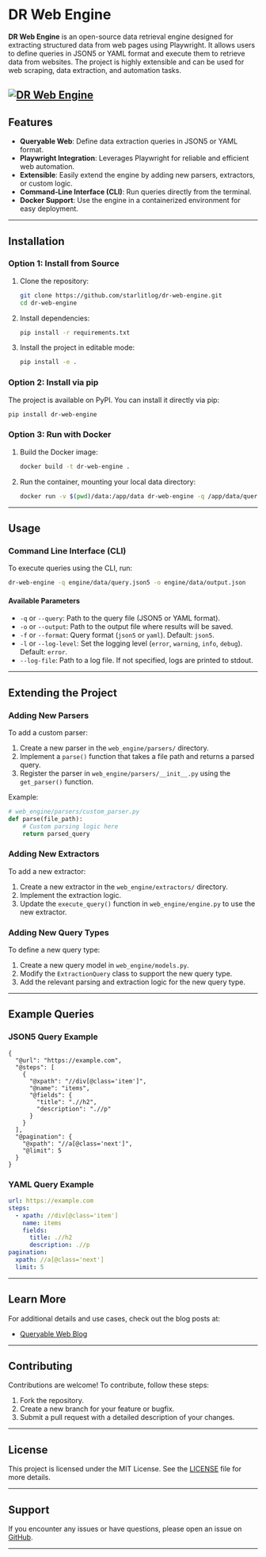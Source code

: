 # DR Web Engine

**DR Web Engine** is an open-source data retrieval engine designed for extracting structured data from web pages using Playwright. It allows users to define queries in JSON5 or YAML format and execute them to retrieve data from websites. The project is highly extensible and can be used for web scraping, data extraction, and automation tasks.

[![DR Web Engine](https://github.com/starlitlog/dr-web-engine/actions/workflows/python-app.yml/badge.svg)](https://github.com/starlitlog/dr-web-engine/actions/workflows/python-app.yml)
---

## Features
- **Queryable Web**: Define data extraction queries in JSON5 or YAML format.
- **Playwright Integration**: Leverages Playwright for reliable and efficient web automation.
- **Extensible**: Easily extend the engine by adding new parsers, extractors, or custom logic.
- **Command-Line Interface (CLI)**: Run queries directly from the terminal.
- **Docker Support**: Use the engine in a containerized environment for easy deployment.

---

## Installation

### **Option 1: Install from Source**
1. Clone the repository:
   ```bash
   git clone https://github.com/starlitlog/dr-web-engine.git
   cd dr-web-engine
   ```
2. Install dependencies:
   ```bash
   pip install -r requirements.txt
   ```
3. Install the project in editable mode:
   ```bash
   pip install -e .
   ```

### **Option 2: Install via pip**
The project is available on PyPI. You can install it directly via pip:
```bash
pip install dr-web-engine
```

### **Option 3: Run with Docker**
1. Build the Docker image:
   ```bash
   docker build -t dr-web-engine .
   ```
2. Run the container, mounting your local data directory:
   ```bash
   docker run -v $(pwd)/data:/app/data dr-web-engine -q /app/data/query.json5 -o /app/data/output.json
   ```

---

## Usage

### **Command Line Interface (CLI)**
To execute queries using the CLI, run:
```bash
dr-web-engine -q engine/data/query.json5 -o engine/data/output.json
```

#### **Available Parameters**
- `-q` or `--query`: Path to the query file (JSON5 or YAML format).
- `-o` or `--output`: Path to the output file where results will be saved.
- `-f` or `--format`: Query format (`json5` or `yaml`). Default: `json5`.
- `-l` or `--log-level`: Set the logging level (`error`, `warning`, `info`, `debug`). Default: `error`.
- `--log-file`: Path to a log file. If not specified, logs are printed to stdout.

---

## Extending the Project

### **Adding New Parsers**
To add a custom parser:
1. Create a new parser in the `web_engine/parsers/` directory.
2. Implement a `parse()` function that takes a file path and returns a parsed query.
3. Register the parser in `web_engine/parsers/__init__.py` using the `get_parser()` function.

Example:
```python
# web_engine/parsers/custom_parser.py
def parse(file_path):
    # Custom parsing logic here
    return parsed_query
```

### **Adding New Extractors**
To add a new extractor:
1. Create a new extractor in the `web_engine/extractors/` directory.
2. Implement the extraction logic.
3. Update the `execute_query()` function in `web_engine/engine.py` to use the new extractor.

### **Adding New Query Types**
To define a new query type:
1. Create a new query model in `web_engine/models.py`.
2. Modify the `ExtractionQuery` class to support the new query type.
3. Add the relevant parsing and extraction logic for the new query type.

---

## Example Queries

### **JSON5 Query Example**
```json5
{
  "@url": "https://example.com",
  "@steps": [
    {
      "@xpath": "//div[@class='item']",
      "@name": "items",
      "@fields": {
        "title": ".//h2",
        "description": ".//p"
      }
    }
  ],
  "@pagination": {
    "@xpath": "//a[@class='next']",
    "@limit": 5
  }
}
```

### **YAML Query Example**
```yaml
url: https://example.com
steps:
  - xpath: //div[@class='item']
    name: items
    fields:
      title: .//h2
      description: .//p
pagination:
  xpath: //a[@class='next']
  limit: 5
```

---

## Learn More

For additional details and use cases, check out the blog posts at:
- [Queryable Web Blog](https://ylli.prifti.us/category/queryable-web/)

---

## Contributing

Contributions are welcome! To contribute, follow these steps:
1. Fork the repository.
2. Create a new branch for your feature or bugfix.
3. Submit a pull request with a detailed description of your changes.

---

## License

This project is licensed under the MIT License. See the [LICENSE](LICENSE) file for more details.

---

## Support

If you encounter any issues or have questions, please open an issue on [GitHub](https://github.com/starlitlog/dr-web-engine/issues).

---

